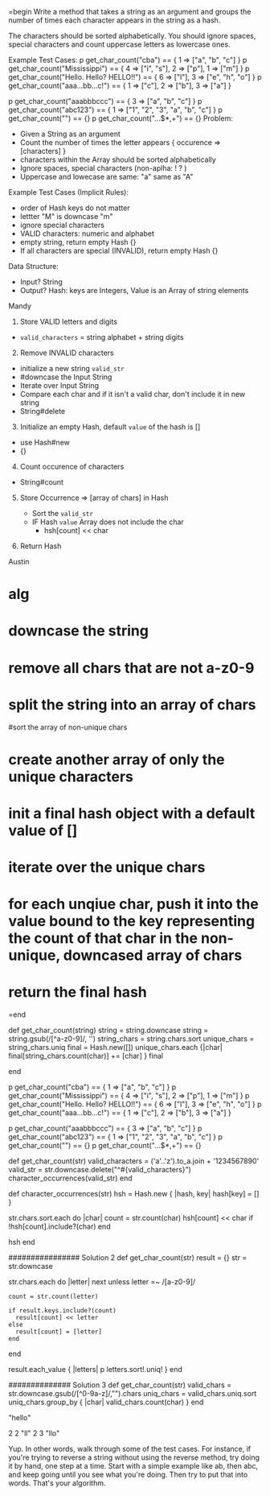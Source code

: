 =begin
Write a method that takes a string as an argument and groups the number of times each character appears in the string as a hash.

The characters should be sorted alphabetically.
You should ignore spaces, special characters and count uppercase letters as lowercase ones.

Example Test Cases:
p get_char_count("cba") == { 1 => ["a", "b", "c"] }
p get_char_count("Mississippi") == { 4 => ["i", "s"], 2 => ["p"], 1 => ["m"] }
p get_char_count("Hello. Hello? HELLO!!") == { 6 => ["l"], 3 => ["e", "h", "o"] }
p get_char_count("aaa...bb...c!") == { 1 => ["c"], 2 => ["b"], 3 => ["a"] }

p get_char_count("aaabbbccc") == { 3 => ["a", "b", "c"] }
p get_char_count("abc123") == { 1 => ["1", "2", "3", "a", "b", "c"] }
p get_char_count("") == {}
p get_char_count("...$*,+") == {}
Problem:
- Given a String as an argument
- Count the number of times the letter appears { occurence => [characters] }
- characters within the Array should be sorted alphabetically 
- Ignore spaces, special characters (non-aplha: ! ? )
- Uppercase and lowecase are same: "a" same as "A"

Example Test Cases (Implicit Rules):
- order of Hash keys do not matter
- lettter "M" is downcase "m"
- ignore special characters
- VALID characters: numeric and alphabet
- empty string, return empty Hash {}
- If all characters are special (INVALID), return empty Hash {}

Data Structure:
- Input? String
- Output? Hash: keys are Integers, Value is an Array of string elements

Mandy
1. Store VALID letters and digits
  - `valid_characters` = string alphabet + string digits

2. Remove INVALID characters
  - initialize a new string `valid_str`
  - #downcase the Input String
  - Iterate over Input String
  - Compare each char and if it isn't a valid char, don't include it in new string
  - String#delete

3. Initialize an empty Hash, default `value` of the hash is []
  - use Hash#new
  - {}

4. Count occurence of characters
  - String#count

5. Store Occurrence => [array of chars] in Hash
    - Sort the `valid_str`
    - IF Hash `value` Array does not include the char
      - hsh[count] << char

6. Return Hash


Austin
# alg
# downcase the string
# remove all chars that are not a-z0-9
# split the string into an array of chars
#sort the array of non-unique chars
# create another array of only the unique characters
# init a final hash object with a default value of []
# iterate over the unique chars
# for each unqiue char, push it into the value bound to the key representing the count of that char in the non-unique, downcased array of chars
# return the final hash


=end

def get_char_count(string)
  string = string.downcase
  string = string.gsub(/[^a-z0-9]/, '')
  string_chars = string.chars.sort
  unique_chars = string_chars.uniq
  final = Hash.new([])
  unique_chars.each {|char| final[string_chars.count(char)] += [char] } 
  final 
  
end 


p get_char_count("cba") == { 1 => ["a", "b", "c"] }
p get_char_count("Mississippi") == { 4 => ["i", "s"], 2 => ["p"], 1 => ["m"] }
p get_char_count("Hello. Hello? HELLO!!") == { 6 => ["l"], 3 => ["e", "h", "o"] }
p get_char_count("aaa...bb...c!") == { 1 => ["c"], 2 => ["b"], 3 => ["a"] }

p get_char_count("aaabbbccc") == { 3 => ["a", "b", "c"] }
p get_char_count("abc123") == { 1 => ["1", "2", "3", "a", "b", "c"] }
p get_char_count("") == {}
p get_char_count("...$*,+") == {}


def get_char_count(str)
  valid_characters = ('a'..'z').to_a.join + '1234567890'
  valid_str = str.downcase.delete("^#{valid_characters}")
  character_occurrences(valid_str)
end

def character_occurrences(str)
  hsh = Hash.new { |hash, key| hash[key] = [] }

  str.chars.sort.each do |char|
    count = str.count(char)
    hsh[count] << char if !hsh[count].include?(char)
  end

  hsh
end

################ Solution 2
def get_char_count(str)
  result = {}
  str = str.downcase

  str.chars.each do |letter|
    next unless letter =~ /[a-z0-9]/

    count = str.count(letter)

    if result.keys.include?(count)
      result[count] << letter
    else
      result[count] = [letter]
    end
  end

  result.each_value { |letters| p letters.sort!.uniq! }
end

############## Solution 3
def get_char_count(str)
  valid_chars = str.downcase.gsub(/[^0-9a-z]/,"").chars
  uniq_chars = valid_chars.uniq.sort
  uniq_chars.group_by { |char| valid_chars.count(char) }
end

"hello"

2 2 "ll"
2 3 "llo"


Yup. In other words, walk through some of the test cases. For instance, if you're trying to reverse a string without using the reverse method, try doing it by hand, one step at a time. Start with a simple example like ab, then abc, and keep going until you see what you're doing. Then try to put that into words. That's your algorithm.
